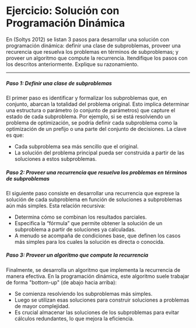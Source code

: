 # Ejercicio: Solución con Programación Dinámica

En (Soltys 2012) se listan 3 pasos para desarrollar una solución con programación dinámica: definir una clase de subproblemas, proveer una recurencia que resuelva los problemas en términos de subproblemas; y proveer un algoritmo que compute la recurrencia. Itendifique los pasos con los descritos anteriormente. Explique su razonamiento.

---

##### Paso 1: Definir una clase de subproblemas

El primer paso es identificar y formalizar los subproblemas que, en conjunto, abarcan la totalidad del problema original. Esto implica determinar una estructura o parámetro (o conjunto de parámetros) que capture el estado de cada subproblema. Por ejemplo, si se está resolviendo un problema de optimización, se podría definir cada subproblema como la optimización de un prefijo o una parte del conjunto de decisiones. La clave es que:

- Cada subproblema sea más sencillo que el original.
- La solución del problema principal pueda ser construida a partir de las soluciones a estos subproblemas.

##### Paso 2: Proveer una recurrencia que resuelva los problemas en términos de subproblemas

El siguiente paso consiste en desarrollar una recurrencia que exprese la solución de cada subproblema en función de soluciones a subproblemas aún más simples. Esta relación recursiva:

- Determina cómo se combinan los resultados parciales.
- Especifica la “fórmula” que permite obtener la solución de un subproblema a partir de soluciones ya calculadas.
- A menudo se acompaña de condiciones base, que definen los casos más simples para los cuales la solución es directa o conocida.


##### Paso 3: Proveer un algoritmo que compute la recurrencia

Finalmente, se desarrolla un algoritmo que implementa la recurrencia de manera efectiva. En la programación dinámica, este algoritmo suele trabajar de forma "bottom-up" (de abajo hacia arriba):

- Se comienza resolviendo los subproblemas más simples.
- Luego se utilizan esas soluciones para construir soluciones a problemas de mayor complejidad.
- Es crucial almacenar las soluciones de los subproblemas para evitar cálculos redundantes, lo que mejora la eficiencia.
